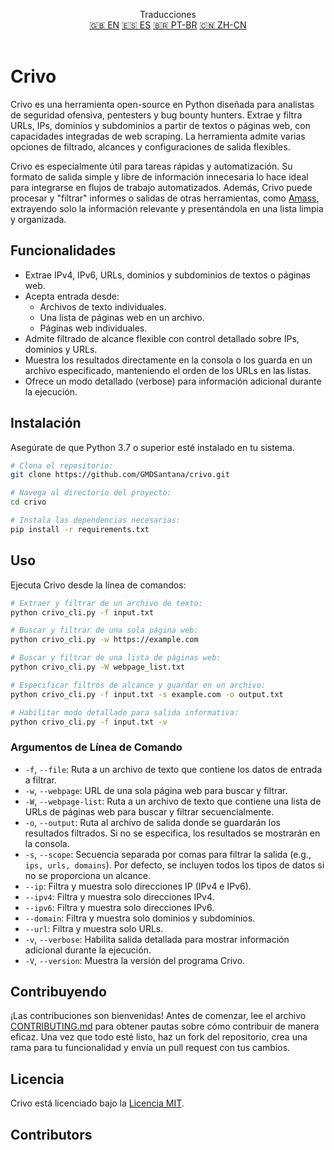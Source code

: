 <p align="center">
Traducciones <br>
<a href=https://github.com/GMDSantana/crivo/tree/master/README.md>🇬🇧 EN</a>
<a href=https://github.com/GMDSantana/crivo/tree/master/translations/es/README.md>🇪🇸 ES</a>
<a href=https://github.com/GMDSantana/crivo/tree/master/translations/pt-br/README.md>🇧🇷 PT-BR</a>
<a href=https://github.com/GMDSantana/crivo/tree/master/translations/zh-cn/README.md>🇨🇳 ZH-CN</a>
 <br><br>
</p>

# Crivo

Crivo es una herramienta open-source en Python diseñada para analistas de seguridad ofensiva, pentesters y bug bounty hunters. Extrae y filtra URLs, IPs, dominios y subdominios a partir de textos o páginas web, con capacidades integradas de web scraping. La herramienta admite varias opciones de filtrado, alcances y configuraciones de salida flexibles.

Crivo es especialmente útil para tareas rápidas y automatización. Su formato de salida simple y libre de información innecesaria lo hace ideal para integrarse en flujos de trabajo automatizados. Además, Crivo puede procesar y "filtrar" informes o salidas de otras herramientas, como [Amass](https://github.com/owasp-amass/amass), extrayendo solo la información relevante y presentándola en una lista limpia y organizada.

## Funcionalidades

- Extrae IPv4, IPv6, URLs, dominios y subdominios de textos o páginas web.
- Acepta entrada desde:
  - Archivos de texto individuales.
  - Una lista de páginas web en un archivo.
  - Páginas web individuales.
- Admite filtrado de alcance flexible con control detallado sobre IPs, dominios y URLs.
- Muestra los resultados directamente en la consola o los guarda en un archivo especificado, manteniendo el orden de los URLs en las listas.
- Ofrece un modo detallado (verbose) para información adicional durante la ejecución.

## Instalación

Asegúrate de que Python 3.7 o superior esté instalado en tu sistema.

```bash
# Clona el repositorio:
git clone https://github.com/GMDSantana/crivo.git

# Navega al directorio del proyecto:
cd crivo

# Instala las dependencias necesarias:
pip install -r requirements.txt
```

## Uso

Ejecuta Crivo desde la línea de comandos:

```bash
# Extraer y filtrar de un archivo de texto:
python crivo_cli.py -f input.txt

# Buscar y filtrar de una sola página web:
python crivo_cli.py -w https://example.com

# Buscar y filtrar de una lista de páginas web:
python crivo_cli.py -W webpage_list.txt

# Especificar filtros de alcance y guardar en un archivo:
python crivo_cli.py -f input.txt -s example.com -o output.txt

# Habilitar modo detallado para salida informativa:
python crivo_cli.py -f input.txt -v
```

### Argumentos de Línea de Comando

- `-f`, `--file`: Ruta a un archivo de texto que contiene los datos de entrada a filtrar.
- `-w`, `--webpage`: URL de una sola página web para buscar y filtrar.
- `-W`, `--webpage-list`: Ruta a un archivo de texto que contiene una lista de URLs de páginas web para buscar y filtrar secuencialmente.
- `-o`, `--output`: Ruta al archivo de salida donde se guardarán los resultados filtrados. Si no se especifica, los resultados se mostrarán en la consola.
- `-s`, `--scope`: Secuencia separada por comas para filtrar la salida (e.g., `ips, urls, domains`). Por defecto, se incluyen todos los tipos de datos si no se proporciona un alcance.
- `--ip`: Filtra y muestra solo direcciones IP (IPv4 e IPv6).
- `--ipv4`: Filtra y muestra solo direcciones IPv4.
- `--ipv6`: Filtra y muestra solo direcciones IPv6.
- `--domain`: Filtra y muestra solo dominios y subdominios.
- `--url`: Filtra y muestra solo URLs.
- `-v`, `--verbose`: Habilita salida detallada para mostrar información adicional durante la ejecución.
- `-V`, `--version`: Muestra la versión del programa Crivo.

## Contribuyendo

¡Las contribuciones son bienvenidas! Antes de comenzar, lee el archivo [CONTRIBUTING.md](CONTRIBUTING.md) para obtener pautas sobre cómo contribuir de manera eficaz. Una vez que todo esté listo, haz un fork del repositorio, crea una rama para tu funcionalidad y envía un pull request con tus cambios.

## Licencia

Crivo está licenciado bajo la [Licencia MIT](../LICENSE).

## Contributors

<!-- ALL-CONTRIBUTORS-LIST:START - Do not remove or modify this section -->
<!-- prettier-ignore-start -->
<!-- markdownlint-disable -->

<!-- markdownlint-restore -->
<!-- prettier-ignore-end -->

<!-- ALL-CONTRIBUTORS-LIST:END -->

